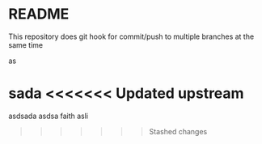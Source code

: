 # README

This repository does git hook for commit/push to multiple branches at the same time


as

sada
<<<<<<< Updated upstream
=======
asdsada
asdsa
faith
asli
>>>>>>> Stashed changes
